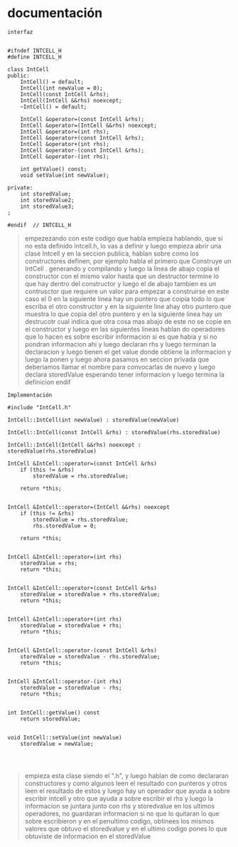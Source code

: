 # documentación

```angular2html
interfaz


#ifndef INTCELL_H
#define INTCELL_H

class IntCell 
public:
    IntCell() = default;
    IntCell(int newValue = 0);
    IntCell(const IntCell &rhs);
    IntCell(IntCell &&rhs) noexcept;
    ~IntCell() = default;

    IntCell &operator=(const IntCell &rhs);
    IntCell &operator=(IntCell &&rhs) noexcept;
    IntCell &operator=(int rhs);
    IntCell &operator+(const IntCell &rhs);
    IntCell &operator+(int rhs);
    IntCell &operator-(const IntCell &rhs);
    IntCell &operator-(int rhs);

    int getValue() const;
    void setValue(int newValue);

private:
    int storedValue;
    int storedValue2;
    int storedValue3;
;

#endif  // INTCELL_H

```
> empezezando con este codigo que habla empieza hablando, que si no esta definido intcell.h, lo vas a definir
> y luego empieza abrir una clase Intcell y en la seccion publica,
> hablan sobre como los constructores definen, por ejemplo
> habla el primero que Construye un IntCell .
>generando y compilando
> y luego la linea de abajo copia el constructor con el mismo valor hasta que un destructor termine lo que hay dentro del constructor
> y luego el de abajo tambien es un contrusctor que requiere un valor para empezar a construirse en este caso el 0
> en la siguiente linea hay un puntero que coipia todo lo que escriba el otro constructor
> y en la siguiente line ahay otro puntero que muestra lo que copia del otro puntero
> y en la siguiente linea hay un destrucotr cual indica que otra  cosa mas abajo de este no se copie en el constructor
> y luego en las siguientes lineas hablan do operadores que  lo hacen es sobre escribir informacion si es que habia y si 
> no pondran informacion ahi y luego declaran rhs y luego terminan la declaracion
> y luego tienen el get value donde obtiene la informacion y luego la ponen
> y luego ahora pasamos en seccion privada que deberiamos llamar el nombre para convocarlas de nuevo
> y luego declara storedValue esperando tener informacion
> y luego termina la definicion endif


```angular2html
Implementación

#include "IntCell.h"

IntCell::IntCell(int newValue) : storedValue(newValue) 

IntCell::IntCell(const IntCell &rhs) : storedValue(rhs.storedValue) 

IntCell::IntCell(IntCell &&rhs) noexcept : storedValue(rhs.storedValue) 

IntCell &IntCell::operator=(const IntCell &rhs) 
    if (this != &rhs) 
        storedValue = rhs.storedValue;
    
    return *this;


IntCell &IntCell::operator=(IntCell &&rhs) noexcept 
    if (this != &rhs) 
        storedValue = rhs.storedValue;
        rhs.storedValue = 0;
    
    return *this;


IntCell &IntCell::operator=(int rhs) 
    storedValue = rhs;
    return *this;


IntCell &IntCell::operator+(const IntCell &rhs) 
    storedValue = storedValue + rhs.storedValue;
    return *this;


IntCell &IntCell::operator+(int rhs) 
    storedValue = storedValue + rhs;
    return *this;


IntCell &IntCell::operator-(const IntCell &rhs) 
    storedValue = storedValue - rhs.storedValue;
    return *this;


IntCell &IntCell::operator-(int rhs) 
    storedValue = storedValue - rhs;
    return *this;


int IntCell::getValue() const 
    return storedValue;


void IntCell::setValue(int newValue) 
    storedValue = newValue;




```

> empieza esta clase siendo el ".h", y luego hablan de como declararan constructores
> y como algunos leen el resultado con punteros y otros leen el resultado de estos y luego hay un operador
> que ayuda a sobre escribir intcell y otro que ayuda a sobre escribir el rhs
> y luego la informacion se juntara junto con rhs y storedvalue 
> en los ultimos operadores, no guardaran informacion si no que lo quitaran lo que sobre escribieron
> y en el penultimo codigo, obtinees los mismos valores que obtuvo el storedvalue y en el ultimo codigo
> pones lo que obtuviste  de informacion en el storedValue

